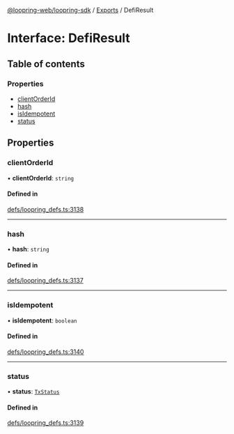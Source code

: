 [@loopring-web/loopring-sdk](../README.md) / [Exports](../modules.md) / DefiResult

# Interface: DefiResult

## Table of contents

### Properties

- [clientOrderId](DefiResult.md#clientorderid)
- [hash](DefiResult.md#hash)
- [isIdempotent](DefiResult.md#isidempotent)
- [status](DefiResult.md#status)

## Properties

### clientOrderId

• **clientOrderId**: `string`

#### Defined in

[defs/loopring_defs.ts:3138](https://github.com/Loopring/loopring_sdk/blob/24fdf4c/src/defs/loopring_defs.ts#L3138)

___

### hash

• **hash**: `string`

#### Defined in

[defs/loopring_defs.ts:3137](https://github.com/Loopring/loopring_sdk/blob/24fdf4c/src/defs/loopring_defs.ts#L3137)

___

### isIdempotent

• **isIdempotent**: `boolean`

#### Defined in

[defs/loopring_defs.ts:3140](https://github.com/Loopring/loopring_sdk/blob/24fdf4c/src/defs/loopring_defs.ts#L3140)

___

### status

• **status**: [`TxStatus`](../enums/TxStatus.md)

#### Defined in

[defs/loopring_defs.ts:3139](https://github.com/Loopring/loopring_sdk/blob/24fdf4c/src/defs/loopring_defs.ts#L3139)
